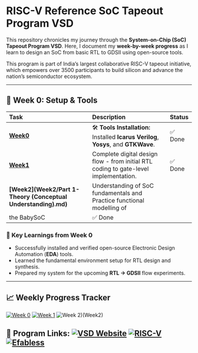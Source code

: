 # RISC-V Reference SoC Tapeout Program VSD

This repository chronicles my journey through the **System-on-Chip (SoC) Tapeout Program VSD**. Here, I document my **week-by-week progress** as I learn to design an SoC from basic RTL to GDSII using open-source tools.

This program is part of India’s largest collaborative RISC-V tapeout initiative, which empowers over 3500 participants to build silicon and advance the nation’s semiconductor ecosystem.

---

## 📅 Week 0: Setup & Tools

| Task | Description | Status |
| :--- | :--- | :--- |
| **[Week0](Week0/Task0/README.md)** | 🛠️ **Tools Installation:** Installed **Icarus Verilog**, **Yosys**, and **GTKWave**. | ✅ Done |
| **[Week1](Week1/README.md)** | Complete digital design flow - from initial RTL coding to gate-level implementation. | ✅ Done |
| **[Week2](Week2/Part 1-Theory (Conceptual Understanding).md)** | Understanding of SoC fundamentals and Practice functional modelling of 
the BabySoC | ✅ Done |


### 🌟 Key Learnings from Week 0

* Successfully installed and verified open-source Electronic Design Automation (**EDA**) tools.
* Learned the fundamental environment setup for RTL design and synthesis.
* Prepared my system for the upcoming **RTL → GDSII** flow experiments.

---

## 📈 Weekly Progress Tracker

[![Week 0](https://img.shields.io/badge/Week%200-Tools%20Setup-success?style=flat-square)](Week0)
[![Week 1](https://img.shields.io/badge/Week%201-RTL2GDS%20Alchemy:%20Digital%20Design-success?style=flat-square)](Week1)
![Week 2](https://img.shields.io/badge/Week%202-VSDBabySoC%20Project-success?style=flat-square))(Week2)

**🔗 Program Links:**
[![VSD Website](https://img.shields.io/badge/VSD-Official%20Website-blue?style=flat-square)](https://vsdiat.vlsisystemdesign.com/)
[![RISC-V](https://img.shields.io/badge/RISC--V-International-green?style=flat-square)](https://riscv.org/)
[![Efabless](https://img.shields.io/badge/Efabless-Platform-orange?style=flat-square)](https://efabless.com/)
---
